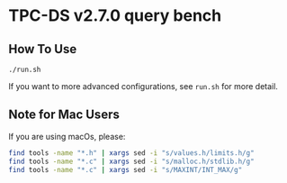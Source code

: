 # TPC-DS v2.7.0 query bench

## How To Use
```
./run.sh
```

If you want to more advanced configurations, see `run.sh` for more detail.

## Note for Mac Users

If you are using macOs, please:
```sh
find tools -name "*.h" | xargs sed -i "s/values.h/limits.h/g"
find tools -name "*.c" | xargs sed -i "s/malloc.h/stdlib.h/g"
find tools -name "*.c" | xargs sed -i "s/MAXINT/INT_MAX/g"
```
